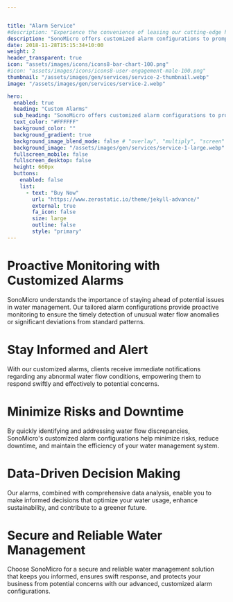 ```yaml
---


title: "Alarm Service"
#description: "Experience the convenience of leasing our cutting-edge hardware while maintaining full ownership of your data and adhering to capital expenditure budget constraints. Together, we'll analyze your water consumption data, uncovering inefficiencies and guiding you towards achieving your sustainability goals."
description: "SonoMicro offers customized alarm configurations to promptly detect and alert clients to unusual water flow anomalies or significant deviations from standard patterns, ensuring swift response and protection from potential concerns."
date: 2018-11-28T15:15:34+10:00
weight: 2
header_transparent: true
icon: "assets/images/icons/icons8-bar-chart-100.png"
#icon: "assets/images/icons/icons8-user-engagement-male-100.png"
thumbnail: "/assets/images/gen/services/service-2-thumbnail.webp"
image: "/assets/images/gen/services/service-2.webp"

hero:
  enabled: true
  heading: "Custom Alarms"
  sub_heading: "SonoMicro offers customized alarm configurations to promptly detect and alert clients to unusual water flow anomalies or significant deviations from standard patterns, ensuring swift response and protection from potential concerns."
  text_color: "#FFFFFF"
  background_color: ""
  background_gradient: true
  background_image_blend_mode: false # "overlay", "multiply", "screen"
  background_image: "/assets/images/gen/services/service-1-large.webp"
  fullscreen_mobile: false
  fullscreen_desktop: false
  height: 660px
  buttons:
    enabled: false
    list:
      - text: "Buy Now"
        url: "https://www.zerostatic.io/theme/jekyll-advance/"
        external: true
        fa_icon: false
        size: large
        outline: false
        style: "primary"
---
```

# Proactive Monitoring with Customized Alarms
SonoMicro understands the importance of staying ahead of potential issues in water management. Our tailored alarm configurations provide proactive monitoring to ensure the timely detection of unusual water flow anomalies or significant deviations from standard patterns.

# Stay Informed and Alert
With our customized alarms, clients receive immediate notifications regarding any abnormal water flow conditions, empowering them to respond swiftly and effectively to potential concerns.

# Minimize Risks and Downtime
By quickly identifying and addressing water flow discrepancies, SonoMicro's customized alarm configurations help minimize risks, reduce downtime, and maintain the efficiency of your water management system.

# Data-Driven Decision Making
Our alarms, combined with comprehensive data analysis, enable you to make informed decisions that optimize your water usage, enhance sustainability, and contribute to a greener future.

# Secure and Reliable Water Management
Choose SonoMicro for a secure and reliable water management solution that keeps you informed, ensures swift response, and protects your business from potential concerns with our advanced, customized alarm configurations.